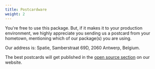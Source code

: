 ```yaml
---
title: Postcardware
weight: 2
---
```


You're free to use this package. But, if it makes it to your production environment, we highly appreciate you sending us a postcard from your hometown, mentioning which of our package(s) you are using.

Our address is: Spatie, Samberstraat 69D, 2060 Antwerp, Belgium.

The best postcards will get published in the [open source section](https://spatie.be/en/opensource/postcards) on our website.
